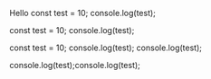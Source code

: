 Hello
const test = 10;
console.log(test);

const test = 10;
console.log(test);

const test = 10;
console.log(test);
console.log(test);



console.log(test);console.log(test);
